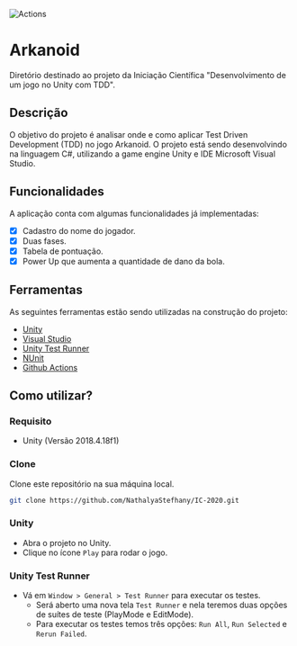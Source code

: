 ![Actions](https://github.com/NathalyaStefhany/IC-2020/workflows/Actions/badge.svg?branch=master)

# Arkanoid
Diretório destinado ao projeto da Iniciação Científica "Desenvolvimento de um jogo no Unity com TDD".

## Descrição
O objetivo do projeto é analisar onde e como aplicar Test Driven Development (TDD) no jogo Arkanoid. O projeto está sendo desenvolvindo na linguagem C#, utilizando a game engine Unity e IDE Microsoft Visual Studio.

## Funcionalidades
A aplicação conta com algumas funcionalidades já implementadas:
- [x] Cadastro do nome do jogador.
- [x] Duas fases.
- [x] Tabela de pontuação.
- [x] Power Up que aumenta a quantidade de dano da bola.

## Ferramentas
As seguintes ferramentas estão sendo utilizadas na construção do projeto:
- [Unity](https://unity.com/)
- [Visual Studio](https://visualstudio.microsoft.com/pt-br/vs/)
- [Unity Test Runner](https://docs.unity3d.com/2017.4/Documentation/Manual/testing-editortestsrunner.html)
- [NUnit](https://nunit.org/)
- [Github Actions](https://github.com/features/actions)

## Como utilizar?
### Requisito
- Unity (Versão 2018.4.18f1)

### Clone
Clone este repositório na sua máquina local.
```sh
git clone https://github.com/NathalyaStefhany/IC-2020.git
```

### Unity
- Abra o projeto no Unity.
- Clique no ícone `Play` para rodar o jogo.

### Unity Test Runner
- Vá em `Window > General > Test Runner` para executar os testes. 
  - Será aberto uma nova tela `Test Runner` e nela teremos duas opções de suítes de teste (PlayMode e EditMode).
  - Para executar os testes temos três opções: `Run All`, `Run Selected` e `Rerun Failed`.
